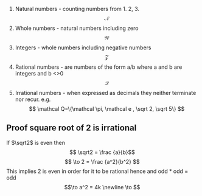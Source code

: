 1. Natural numbers - counting numbers from 1. 2, 3.  $$ \mathcal N$$
2. Whole numbers - natural numbers including zero $$\mathcal W$$
3. Integers - whole numbers including negative numbers $$ \mathcal Z$$
4. Rational numbers - are numbers of the form a/b where a and b are integers and b <>0
$$ \mathcal Q$$
5. Irrational numbers - when expressed as decimals they neither terminate nor recur. e.g.
$$ \mathcal Q=\{\mathcal \pi, \mathcal e , \sqrt 2, \sqrt 5\} $$
## Proof square root of 2 is irrational
If $\sqrt2$ is even then 
$$ \sqrt2 = \frac {a}{b}$$
$$ \to 2 = \frac {a^2}{b^2} $$
This implies 2 is even in order for it to be rational hence and odd * odd = odd 
$$\to a^2 = 4k \newline \to $$